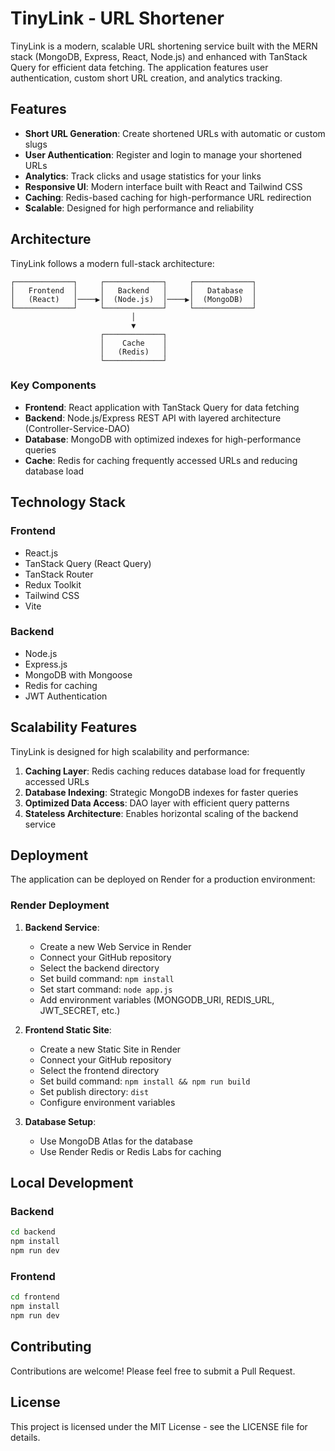 # TinyLink - URL Shortener

TinyLink is a modern, scalable URL shortening service built with the MERN stack (MongoDB, Express, React, Node.js) and enhanced with TanStack Query for efficient data fetching. The application features user authentication, custom short URL creation, and analytics tracking.

## Features

- **Short URL Generation**: Create shortened URLs with automatic or custom slugs
- **User Authentication**: Register and login to manage your shortened URLs
- **Analytics**: Track clicks and usage statistics for your links
- **Responsive UI**: Modern interface built with React and Tailwind CSS
- **Caching**: Redis-based caching for high-performance URL redirection
- **Scalable**: Designed for high performance and reliability

## Architecture

TinyLink follows a modern full-stack architecture:

```
┌─────────────┐     ┌─────────────┐     ┌─────────────┐
│   Frontend  │     │   Backend   │     │   Database  │
│   (React)   │────▶│  (Node.js)  │────▶│  (MongoDB)  │
└─────────────┘     └─────────────┘     └─────────────┘
                           │
                           ▼
                    ┌─────────────┐
                    │    Cache    │
                    │   (Redis)   │
                    └─────────────┘
```

### Key Components

- **Frontend**: React application with TanStack Query for data fetching
- **Backend**: Node.js/Express REST API with layered architecture (Controller-Service-DAO)
- **Database**: MongoDB with optimized indexes for high-performance queries
- **Cache**: Redis for caching frequently accessed URLs and reducing database load

## Technology Stack

### Frontend
- React.js
- TanStack Query (React Query)
- TanStack Router
- Redux Toolkit
- Tailwind CSS
- Vite

### Backend
- Node.js
- Express.js
- MongoDB with Mongoose
- Redis for caching
- JWT Authentication

## Scalability Features

TinyLink is designed for high scalability and performance:

1. **Caching Layer**: Redis caching reduces database load for frequently accessed URLs
2. **Database Indexing**: Strategic MongoDB indexes for faster queries
3. **Optimized Data Access**: DAO layer with efficient query patterns
4. **Stateless Architecture**: Enables horizontal scaling of the backend service

## Deployment

The application can be deployed on Render for a production environment:

### Render Deployment

1. **Backend Service**:
   - Create a new Web Service in Render
   - Connect your GitHub repository
   - Select the backend directory
   - Set build command: `npm install`
   - Set start command: `node app.js`
   - Add environment variables (MONGODB_URI, REDIS_URL, JWT_SECRET, etc.)

2. **Frontend Static Site**:
   - Create a new Static Site in Render
   - Connect your GitHub repository
   - Select the frontend directory
   - Set build command: `npm install && npm run build`
   - Set publish directory: `dist`
   - Configure environment variables

3. **Database Setup**:
   - Use MongoDB Atlas for the database
   - Use Render Redis or Redis Labs for caching

## Local Development

### Backend

```bash
cd backend
npm install
npm run dev
```

### Frontend

```bash
cd frontend
npm install
npm run dev
```

## Contributing

Contributions are welcome! Please feel free to submit a Pull Request.

## License

This project is licensed under the MIT License - see the LICENSE file for details.
